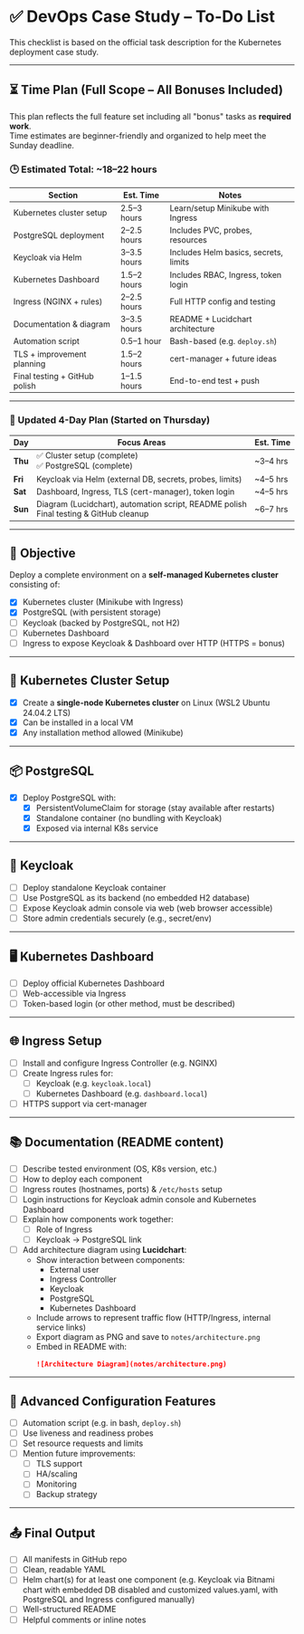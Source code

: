 # ✅ DevOps Case Study – To-Do List
This checklist is based on the official task description for the Kubernetes deployment case study.

---

## ⏳ Time Plan (Full Scope – All Bonuses Included)  
This plan reflects the full feature set including all "bonus" tasks as **required work**.  
Time estimates are beginner-friendly and organized to help meet the Sunday deadline.

### 🕒 Estimated Total: **~18–22 hours**  
| Section                        | Est. Time        | Notes |
|-------------------------------|------------------|-------|
| Kubernetes cluster setup      | 2.5–3 hours      | Learn/setup Minikube with Ingress |
| PostgreSQL deployment         | 2–2.5 hours      | Includes PVC, probes, resources |
| Keycloak via Helm             | 3–3.5 hours      | Includes Helm basics, secrets, limits |
| Kubernetes Dashboard          | 1.5–2 hours      | Includes RBAC, Ingress, token login |
| Ingress (NGINX + rules)       | 2–2.5 hours      | Full HTTP config and testing |
| Documentation & diagram       | 3–3.5 hours      | README + Lucidchart architecture |
| Automation script             | 0.5–1 hour       | Bash-based (e.g. `deploy.sh`) |
| TLS + improvement planning    | 1.5–2 hours      | cert-manager + future ideas |
| Final testing + GitHub polish | 1–1.5 hours      | End-to-end test + push |

---

### 📆 Updated 4-Day Plan (Started on Thursday)  
| Day       | Focus Areas                                                    | Est. Time |
|-----------|----------------------------------------------------------------|-----------|
| **Thu**   | ✅ Cluster setup (complete) <br> ✅ PostgreSQL (complete)     | ~3–4 hrs |
| **Fri**   | Keycloak via Helm (external DB, secrets, probes, limits)       | ~4–5 hrs |
| **Sat**   | Dashboard, Ingress, TLS (cert-manager), token login            | ~4–5 hrs |
| **Sun**   | Diagram (Lucidchart), automation script, README polish <br> Final testing & GitHub cleanup | ~6–7 hrs |

---

## 🧱 Objective  
Deploy a complete environment on a **self-managed Kubernetes cluster** consisting of:

- [x] Kubernetes cluster (Minikube with Ingress)
- [x] PostgreSQL (with persistent storage)
- [ ] Keycloak (backed by PostgreSQL, not H2)
- [ ] Kubernetes Dashboard
- [ ] Ingress to expose Keycloak & Dashboard over HTTP (HTTPS = bonus)

---

## 🔧 Kubernetes Cluster Setup  
- [x] Create a **single-node Kubernetes cluster** on Linux (WSL2 Ubuntu 24.04.2 LTS)
- [x] Can be installed in a local VM
- [x] Any installation method allowed (Minikube)

---

## 📦 PostgreSQL  
- [x] Deploy PostgreSQL with:
  - [x] PersistentVolumeClaim for storage (stay available after restarts)
  - [x] Standalone container (no bundling with Keycloak)
  - [x] Exposed via internal K8s service

---

## 🧩 Keycloak  
- [ ] Deploy standalone Keycloak container
- [ ] Use PostgreSQL as its backend (no embedded H2 database)
- [ ] Expose Keycloak admin console via web (web browser accessible)
- [ ] Store admin credentials securely (e.g., secret/env)

---

## 🖥️ Kubernetes Dashboard  
- [ ] Deploy official Kubernetes Dashboard
- [ ] Web-accessible via Ingress
- [ ] Token-based login (or other method, must be described)

---

## 🌐 Ingress Setup  
- [ ] Install and configure Ingress Controller (e.g. NGINX)
- [ ] Create Ingress rules for:
  - [ ] Keycloak (e.g. `keycloak.local`)
  - [ ] Kubernetes Dashboard (e.g. `dashboard.local`)
- [ ] HTTPS support via cert-manager

---

## 📚 Documentation (README content)
- [ ] Describe tested environment (OS, K8s version, etc.)
- [ ] How to deploy each component
- [ ] Ingress routes (hostnames, ports) & `/etc/hosts` setup
- [ ] Login instructions for Keycloak admin console and Kubernetes Dashboard
- [ ] Explain how components work together:
  - [ ] Role of Ingress
  - [ ] Keycloak → PostgreSQL link
- [ ] Add architecture diagram using **Lucidchart**:
  - Show interaction between components:
    - External user
    - Ingress Controller
    - Keycloak
    - PostgreSQL
    - Kubernetes Dashboard
  - Include arrows to represent traffic flow (HTTP/Ingress, internal service links)
  - Export diagram as PNG and save to `notes/architecture.png`
  - Embed in README with:
    ```md
    ![Architecture Diagram](notes/architecture.png)
    ```

---

## 🔧 Advanced Configuration Features
- [ ] Automation script (e.g. in bash, `deploy.sh`)
- [ ] Use liveness and readiness probes
- [ ] Set resource requests and limits
- [ ] Mention future improvements:
  - [ ] TLS support
  - [ ] HA/scaling
  - [ ] Monitoring
  - [ ] Backup strategy

---

## 📤 Final Output
- [ ] All manifests in GitHub repo
- [ ] Clean, readable YAML
- [ ] Helm chart(s) for at least one component (e.g. Keycloak via Bitnami chart with embedded DB disabled and customized values.yaml, with PostgreSQL and Ingress configured manually)
- [ ] Well-structured README
- [ ] Helpful comments or inline notes